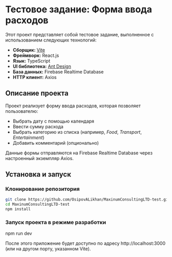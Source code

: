 # Тестовое задание: Форма ввода расходов

Этот проект представляет собой тестовое задание, выполненное с использованием следующих технологий:

- **Сборщик:** [Vite](https://vitejs.dev/)
- **Фреймворк:** React.js
- **Язык:** TypeScript
- **UI библиотека:** [Ant Design](https://ant.design/)
- **База данных:** Firebase Realtime Database
- **HTTP клиент:** Axios

## Описание проекта

Проект реализует форму ввода расходов, которая позволяет пользователю:
- Выбрать дату с помощью календаря
- Ввести сумму расхода
- Выбрать категорию из списка (например, *Food*, *Transport*, *Entertainment*)
- Добавить комментарий (опционально)

Данные формы отправляются на Firebase Realtime Database через настроенный экземпляр Axios.

## Установка и запуск

### Клонирование репозитория

```bash
git clone https://github.com/OsipovALikhan/MaxinumConsultingLTD-test.git
cd MaxinumConsultingLTD-test
npm install
```

### Запуск проекта в режиме разработки
npm run dev

После этого приложение будет доступно по адресу http://localhost:3000 (или на другом порту, указанном Vite).


